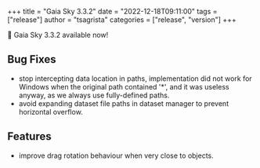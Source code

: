 +++
title = "Gaia Sky 3.3.2"
date = "2022-12-18T09:11:00"
tags = ["release"]
author = "tsagrista"
categories = ["release", "version"]
+++

📢 Gaia Sky 3.3.2 available now!

<!--more-->


## Bug Fixes
- stop intercepting data location in paths, implementation did not work for Windows when the original path contained '*', and it was useless anyway, as we always use fully-defined paths.
- avoid expanding dataset file paths in dataset manager to prevent horizontal overflow.

## Features
- improve drag rotation behaviour when very close to objects.
